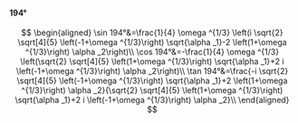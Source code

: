 #### 194°

$$
\begin{aligned}
\sin 194°&=\frac{1}{4} \omega ^{1/3} \left(i \sqrt{2} \sqrt[4]{5} \left(-1+\omega ^{1/3}\right) \sqrt{\alpha _1}-2 \left(1+\omega ^{1/3}\right) \alpha _2\right)\\
\cos 194°&=-\frac{1}{4} \omega ^{1/3} \left(\sqrt{2} \sqrt[4]{5} \left(1+\omega ^{1/3}\right) \sqrt{\alpha _1}+2 i \left(-1+\omega ^{1/3}\right) \alpha _2\right)\\
\tan 194°&=\frac{-i \sqrt{2} \sqrt[4]{5} \left(-1+\omega ^{1/3}\right) \sqrt{\alpha _1}+2 \left(1+\omega ^{1/3}\right) \alpha _2}{\sqrt{2} \sqrt[4]{5} \left(1+\omega
^{1/3}\right) \sqrt{\alpha _1}+2 i \left(-1+\omega ^{1/3}\right) \alpha _2}\\
\end{aligned}
$$

